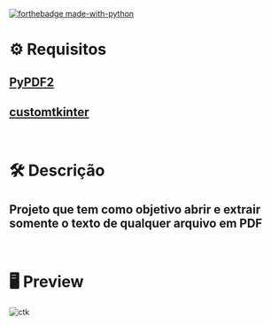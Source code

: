 [![forthebadge made-with-python](http://ForTheBadge.com/images/badges/made-with-python.svg)](https://www.python.org/)

# :gear: Requisitos
## [PyPDF2](https://pypdf2.readthedocs.io/en/3.0.0/)
## [customtkinter](https://github.com/TomSchimansky/CustomTkinter)

# <br> :hammer_and_wrench: Descrição
## Projeto que tem como objetivo abrir e extrair somente o texto de qualquer arquivo em PDF

# <br>:desktop_computer: Preview

![ctk](https://github.com/Sinuelo/ExtrairTextoPDF/assets/98895433/afa4950d-9770-4c53-9b38-a318864f1c49)
